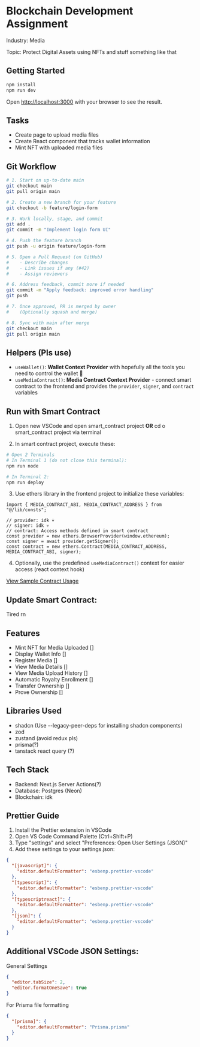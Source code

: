 # Blockchain Development Assignment

Industry: Media

Topic: Protect Digital Assets using NFTs and stuff something like that

## Getting Started

```bash
npm install
npm run dev
```

Open [http://localhost:3000](http://localhost:3000) with your browser to see the result.

## Tasks

- Create page to upload media files
- Create React component that tracks wallet information
- Mint NFT with uploaded media files

## Git Workflow

```bash
# 1. Start on up-to-date main
git checkout main
git pull origin main

# 2. Create a new branch for your feature
git checkout -b feature/login-form

# 3. Work locally, stage, and commit
git add .
git commit -m "Implement login form UI"

# 4. Push the feature branch
git push -u origin feature/login-form

# 5. Open a Pull Request (on GitHub)
#    - Describe changes
#    - Link issues if any (#42)
#    - Assign reviewers

# 6. Address feedback, commit more if needed
git commit -m "Apply feedback: improved error handling"
git push

# 7. Once approved, PR is merged by owner
#    (Optionally squash and merge)

# 8. Sync with main after merge
git checkout main
git pull origin main
```

## Helpers (Pls use)

- `useWallet()`: **Wallet Context Provider** with hopefully all the tools you need to control the wallet 🔨
- `useMediaContract()`: **Media Contract Context Provider** - connect smart contract to the frontend and provides the `provider`, `signer`, and `contract` variables

## Run with Smart Contract

1. Open new VSCode and open smart_contract project **OR** cd o smart_contract project via terminal

2. In smart contract project, execute these:

```bash
# Open 2 Terminals
# In Terminal 1 (do not close this terminal):
npm run node

# In Terminal 2:
npm run deploy
```

3. Use ethers library in the frontend project to initialize these variables:

```tsx
import { MEDIA_CONTRACT_ABI, MEDIA_CONTRACT_ADDRESS } from "@/lib/consts";

// provider: idk 💀
// signer: idk 💀
// contract: Access methods defined in smart contract
const provider = new ethers.BrowserProvider(window.ethereum);
const signer = await provider.getSigner();
const contract = new ethers.Contract(MEDIA_CONTRACT_ADDRESS, MEDIA_CONTRACT_ABI, signer);
```

4. Optionally, use the predefined `useMediaContract()` context for easier access (react context hook)

[View Sample Contract Usage](./src/app/sample/_components/sample-component.tsx)

## Update Smart Contract:

Tired rn

## Features

- Mint NFT for Media Uploaded []
- Display Wallet Info []
- Register Media []
- View Media Details []
- View Media Upload History []
- Automatic Royalty Enrollment []
- Transfer Ownership []
- Prove Ownership []

## Libraries Used

- shadcn (Use --legacy-peer-deps for installing shadcn components)
- zod
- zustand (avoid redux pls)
- prisma(?)
- tanstack react query (?)

## Tech Stack

- Backend: Next.js Server Actions(?)
- Database: Postgres (Neon)
- Blockchain: idk

## Prettier Guide

1. Install the Prettier extension in VSCode
2. Open VS Code Command Palette (Ctrl+Shift+P)
3. Type "settings" and select "Preferences: Open User Settings (JSON)"
4. Add these settings to your settings.json:

```json
{
  "[javascript]": {
    "editor.defaultFormatter": "esbenp.prettier-vscode"
  },
  "[typescript]": {
    "editor.defaultFormatter": "esbenp.prettier-vscode"
  },
  "[typescriptreact]": {
    "editor.defaultFormatter": "esbenp.prettier-vscode"
  },
  "[json]": {
    "editor.defaultFormatter": "esbenp.prettier-vscode"
  }
}
```

## Additional VSCode JSON Settings:

General Settings

```json
{
  "editor.tabSize": 2,
  "editor.formatOneSave": true
}
```

For Prisma file formatting

```json
{
  "[prisma]": {
    "editor.defaultFormatter": "Prisma.prisma"
  }
}
```
